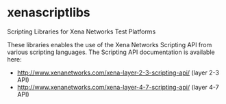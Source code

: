 # xenascriptlibs
Scripting Libraries for Xena Networks Test Platforms

These libraries enables the use of the Xena Networks Scripting API from various scripting languages. The Scripting API documentation is available here:

* http://www.xenanetworks.com/xena-layer-2-3-scripting-api/ (layer 2-3 API)
* http://www.xenanetworks.com/xena-layer-4-7-scripting-api/ (layer 4-7 API)
